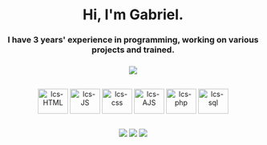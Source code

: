 <h1 align="center">Hi, I'm Gabriel.</h1>
<h3 align="center"">I have 3 years' experience in programming, working on various projects and trained. </h3>
<h3 align="center"></h3>
<div align="center">
 <a align="center" href="https://github.com/gabrieel1007">
  <img heigth="200em" align="top" src="https://github-readme-stats.vercel.app/api/top-langs?username=gabrieel1007&layout=compact&theme=tokyonight&repo&langs_count=10"/>
 </a>
</div>

##

<div align="center">
  <img align="center" alt="lcs-HTML" height="50" width="60" src="https://cdn.jsdelivr.net/gh/devicons/devicon/icons/html5/html5-original-wordmark.svg"/>
  <img align="center" alt="lcs-JS" height="50" width="60" src="https://cdn.jsdelivr.net/gh/devicons/devicon/icons/javascript/javascript-original.svg" />
  <img align="center" alt="lcs-css" height="50" width="60" src="https://cdn.jsdelivr.net/gh/devicons/devicon/icons/css3/css3-original-wordmark.svg" />
  <img align="center" alt="lcs-AJS" height="50" width="60" src="https://cdn.jsdelivr.net/gh/devicons/devicon/icons/angularjs/angularjs-original.svg" />
  <img align="center" alt="lcs-php" height="50" width="60" src="https://cdn.jsdelivr.net/gh/devicons/devicon/icons/php/php-original.svg" />
  <img align="center" alt="lcs-sql" height="50" width="60" src="https://cdn.jsdelivr.net/gh/devicons/devicon/icons/oracle/oracle-original.svg" />
</div>

##
 
<div> 
 <div align="center">
  <a  href="https://instagram.com/gabriel_alves521" target="_blank"><img src="https://img.shields.io/badge/-Instagram-%23E4405F?style=for-the-badge&logo=instagram&logoColor=white" target="_blank"></a>
  <a href = "mailto:ga654066@gmail.com"><img src="https://img.shields.io/badge/-Gmail-%23333?style=for-the-badge&logo=gmail&logoColor=white" target="_blank"></a>
  <a href="https://www.linkedin.com/in/gabriel-alves07/" target="_blank"><img src="https://img.shields.io/badge/-LinkedIn-%230077B5?style=for-the-badge&logo=linkedin&logoColor=white" target="_blank"></a> 
</div>
  
